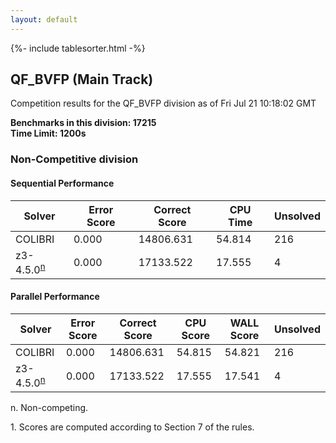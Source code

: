 ```yaml
---
layout: default
---
```

{%- include tablesorter.html -%}

##  QF_BVFP (Main Track)

Competition results for the QF_BVFP division as of Fri Jul 21 10:18:02 GMT

**Benchmarks in this division: 17215**
<br/>
**Time Limit: 1200s**


###  Non-Competitive division


#### Sequential Performance
<table id="sequential" class="result sorted">
<thead>
<tr>
<th class="center">Solver</th>
<th class="center">Error Score</th>
<th class="center">Correct Score</th>
<th class="center">CPU Time</th>
<th class="center">Unsolved</th>
</tr>
</thead>
<tr>
<td>COLIBRI</td>
<td class="right">0.000</td>
<td class="right">14806.631</td>
<td class="right">54.814</td>
<td class="right">216</td>
</tr>
<tr>
<td>z3-4.5.0<SUP><a href="#fn">n</a></SUP>
</td>
<td class="right">0.000</td>
<td class="right">17133.522</td>
<td class="right">17.555</td>
<td class="right">4</td>
</tr>
</table>

#### Parallel Performance
<table id="parallel" class="result sorted">
<thead>
<tr>
<th class="center">Solver</th>
<th class="center">Error Score</th>
<th class="center">Correct Score</th>
<th class="center">CPU Score</th>
<th class="center">WALL Score</th>
<th class="center">Unsolved</th>
</tr>
</thead>
<tr>
<td>COLIBRI</td>
<td class="right">0.000</td>
<td class="right">14806.631</td>
<td class="right">54.815</td>
<td class="right">54.821</td>
<td class="right">216</td>
</tr>
<tr>
<td>z3-4.5.0<SUP><a href="#fn">n</a></SUP>
</td>
<td class="right">0.000</td>
<td class="right">17133.522</td>
<td class="right">17.555</td>
<td class="right">17.541</td>
<td class="right">4</td>
</tr>
</table>
<span id="fn"> n. Non-competing.</span>

<span id="fn1"> 1. Scores are computed according to Section 7 of the rules.</span>



